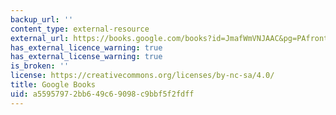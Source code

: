 ```yaml
---
backup_url: ''
content_type: external-resource
external_url: https://books.google.com/books?id=JmafWmVNJAAC&pg=PAfrontcover#v=onepage&q&f=false
has_external_licence_warning: true
has_external_license_warning: true
is_broken: ''
license: https://creativecommons.org/licenses/by-nc-sa/4.0/
title: Google Books
uid: a5595797-2bb6-49c6-9098-c9bbf5f2fdff
---
```

